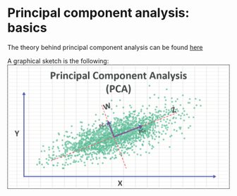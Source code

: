 # Principal component analysis: basics

The theory behind principal component analysis can be found [here](https://numxl.com/blogs/principal-component-analysis-pca-101/)

A graphical sketch is the following:
<img src="Pics/pca.png"/>
